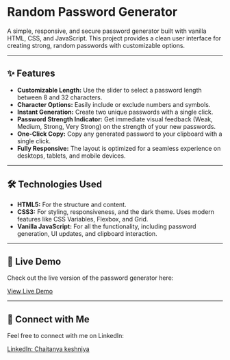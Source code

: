 # Random Password Generator

A simple, responsive, and secure password generator built with vanilla HTML, CSS, and JavaScript. This project provides a clean user interface for creating strong, random passwords with customizable options.

---

## ✨ Features

- **Customizable Length:** Use the slider to select a password length between 8 and 32 characters.
- **Character Options:** Easily include or exclude numbers and symbols.
- **Instant Generation:** Create two unique passwords with a single click.
- **Password Strength Indicator:** Get immediate visual feedback (Weak, Medium, Strong, Very Strong) on the strength of your new passwords.
- **One-Click Copy:** Copy any generated password to your clipboard with a single click.
- **Fully Responsive:** The layout is optimized for a seamless experience on desktops, tablets, and mobile devices.

---

## 🛠️ Technologies Used

- **HTML5:** For the structure and content.
- **CSS3:** For styling, responsiveness, and the dark theme. Uses modern features like CSS Variables, Flexbox, and Grid.
- **Vanilla JavaScript:** For all the functionality, including password generation, UI updates, and clipboard interaction.

---

## 🚀 Live Demo

Check out the live version of the password generator here:  

[View Live Demo](https://passwordhubb.netlify.app/)

---

## 🔗 Connect with Me

Feel free to connect with me on LinkedIn:  

[LinkedIn: Chaitanya keshniya](www.linkedin.com/in/chaitanyakeshniya)
